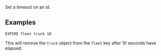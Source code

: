 <!--
layout:  index.html
title:   EXPIRE - Tile38
class:   command
command: expire
-->

Set a timeout on an id.

## Examples

```tile38
EXPIRE fleet truck 10
```

This will remove the `truck` object from the `fleet` key after 10 seconds have elapsed.

